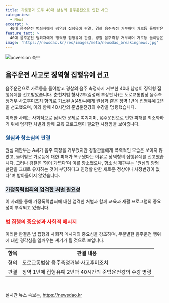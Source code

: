 ```yaml
---
title: 가로등과 도주 40대 남성의 음주운전으로 인한 사고
categories:
  - News
excerpt: >
  40대 음주운전 범죄자에게 징역형 집행유예 판결, 경찰 음주측정 거부하며 가로등 들이받은 사건. 춘천지법, A씨에게 징역 1년 집행유예 2년 선고하고 법정 강의 수강 명령. A씨는 경찰 요구에 세 차례 음주측정 거부, 가로등 들이받고 도주 혐의. 검찰, 집행유예 판결에 항소했으나 기각됨. 1심 재판부는 폭력적인 행동 없고 피해 복구된 점을 고려한 판단.
feature_text: >
  40대 음주운전 범죄자에게 징역형 집행유예 판결, 경찰 음주측정 거부하며 가로등 들이받은 사건. 춘천지법, A씨에게 징역 1년 집행유예 2년 선고하고 법정 강의 수강 명령. A씨는 경찰 요구에 세 차례 음주측정 거부, 가로등 들이받고 도주 혐의. 검찰, 집행유예 판결에 항소했으나 기각됨. 1심 재판부는 폭력적인 행동 없고 피해 복구된 점을 고려한 판단.
image: 'https://newsdao.kr/res/images/meta/newsdao_breakingnews.jpg'
---
```


<p><img src="https://newsdao.kr/res/images/meta/newsdao_breakingnews.jpg" alt="pcversion 속보" /></p>

<h2 data-ke-size="size26">음주운전 사고로 징역형 집행유예 선고</h2>

<p>음주운전으로 가로등을 들이받고 경찰의 음주 측정까지 거부한 40대 남성이 징역형 집행유예를 선고받았습니다. 춘천지법 형사2부(김성래 부장판사)는 도로교통법상 음주측정거부·사고후미조치 혐의로 기소된 A(45)씨에게 원심과 같은 징역 1년에 집행유예 2년을 선고했으며, 이와 함께 40시간의 준법운전강의 수강을 명령했습니다.</p>

<p data-ke-size="size16">이러한 사례는 사회적으로 심각한 문제로 여겨지며, 음주운전으로 인한 피해를 최소화하기 위해 엄격한 처벌과 함께 교육 프로그램이 필요한 시점임을 보여줍니다.</p>

<h3><b><span style="color: #1a5490;">원심과 항소심의 판결</span></b></h3>

<p>원심 재판부는 A씨가 음주 측정을 거부했지만 경찰관들에게 폭력적인 모습은 보이지 않았고, 들이받은 가로등에 대한 피해가 복구됐다는 이유로 징역형의 집행유예를 선고했습니다. 그러나 검찰은 '형이 가볍다'며 이를 항소했으나, 항소심 재판부는 "원심의 양형 판단을 그대로 유지하는 것이 부당하다고 인정할 만한 새로운 정상이나 사정변경이 없다"며 받아들이지 않았습니다.</p>

<h3><b><span style="background-color: #21538527;">가정폭력범죄의 엄격한 처벌 필요성</span></b></h3>

<p>이 사례를 통해 가정폭력범죄에 대한 엄격한 처벌과 함께 교육과 재활 프로그램의 중요성이 부각되고 있습니다.</p>

<h3><b><span style="color: #ee2323;">법 집행의 중요성과 사회적 메시지</span></b></h3>

<p>이러한 판결은 법 집행과 사회적 메시지의 중요성을 강조하며, 무분별한 음주운전 행위에 대한 경각심을 일깨우는 계기가 될 것으로 보입니다. </p>

<table>
  <tr>
    <td style="text-align: center; height: 17px;"><b>항목</b></td>
    <td style="text-align: center; height: 17px;"><b>판결 내용</b></td>
  </tr>
  <tr>
    <td style="text-align: left; height: 17px;">혐의</td>
    <td style="text-align: left; height: 17px;">도로교통법상 음주측정거부·사고후미조치</td>
  </tr>
  <tr>
    <td style="text-align: left; height: 17px;">판결</td>
    <td style="text-align: left; height: 17px;">징역 1년에 집행유예 2년과 40시간의 준법운전강의 수강 명령</td>
  </tr>
</table>

<p data-ke-size="size16">&nbsp;</p>
실시간 뉴스 속보는, <a href="https://newsdao.kr" rel="dofollow">https://newsdao.kr</a>


